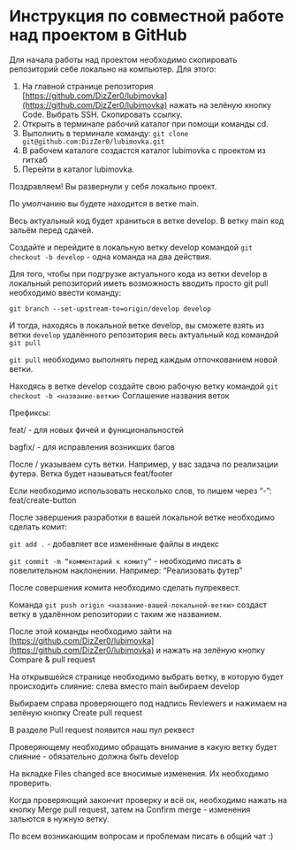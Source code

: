 # Инструкция по совместной работе над проектом в GitHub
Для начала работы над проектом необходимо скопировать репозиторий себе локально на компьютер. Для этого:

1. На главной странице репозитория [https://github.com/DizZer0/lubimovka](https://github.com/DizZer0/lubimovka) нажать на зелёную кнопку Code. Выбрать SSH. Скопировать ссылку.
2. Открыть в терминале рабочий каталог при помощи команды cd.
3. Выполнить в терминале команду:
```git clone git@github.com:DizZer0/lubimovka.git```
4. В рабочем каталоге создастся каталог lubimovka с проектом из гитхаб
5. Перейти в каталог lubimovka.

Поздравляем! Вы развернули у себя локально проект.

По умолчанию вы будете находится в ветке main. 

Весь актуальный код будет храниться в ветке develop. В ветку main код зальём перед сдачей.

Создайте и перейдите в локальную ветку develop командой ```git checkout -b develop``` - одна команда на два действия.

Для того, чтобы при подгрузке актуального кода из ветки develop в локальный репозиторий иметь возможность вводить просто git pull необходимо ввести команду:

```git branch --set-upstream-to=origin/develop develop```

И тогда, находясь в локальной ветке develop, вы сможете взять из ветки ```develop``` удалённого репозитория весь актуальный код командой ```git pull```

```git pull``` необходимо выполнять перед каждым отпочкованием новой ветки.

Находясь в ветке develop создайте свою рабочую ветку командой ```git checkout -b <название-ветки>```
Соглашение названия веток

Префиксы:

feat/ - для новых фичей и функциональностей

bagfix/ - для исправления возникших багов

После / указываем суть ветки. Например, у вас задача по реализации футера. Ветка будет называться feat/footer

Если необходимо использовать несколько слов, то пишем через “-”: feat/create-button

После завершения разработки в вашей локальной ветке необходимо сделать комит:

```git add .``` - добавляет все изменённые файлы в индекс

```git commit -m “комментарий к комиту”``` - необходимо писать в повелительном наклонении. Например: “Реализовать футер”

После совершения комита необходимо сделать пулреквест.

Команда ```git push origin <название-вашей-локальной-ветки>``` создаст ветку в удалённом репозитории с таким же названием.

После этой команды необходимо зайти на [https://github.com/DizZer0/lubimovka](https://github.com/DizZer0/lubimovka) и нажать на зелёную кнопку Compare & pull request

На открывшейся странице необходимо выбрать ветку, в которую будет происходить слияние: слева вместо main выбираем develop

Выбираем справа проверяющего под надпись Reviewers и нажимаем на зелёную кнопку Create pull request

В разделе Pull request появится наш пул реквест

Проверяющему необходимо обращать внимание в какую ветку будет слияние - обязательно должна быть develop

На вкладке Files changed все вносимые изменения. Их необходимо проверить.

Когда проверяющий закончит проверку и всё ок, необходимо нажать на кнопку Merge pull request, затем на Confirm merge - изменения зальются в нужную ветку.

По всем возникающим вопросам и проблемам писать в общий чат :)